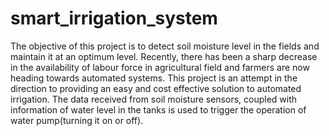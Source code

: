 # smart_irrigation_system
The objective of this project is to detect soil moisture
level in the fields and maintain it at an optimum level. Recently,
there has been a sharp decrease in the availability of labour
force in agricultural field and farmers are now heading towards
automated systems. This project is an attempt in the direction
to providing an easy and cost effective solution to automated
irrigation. The data received from soil moisture sensors, coupled
with information of water level in the tanks is used to trigger
the operation of water pump(turning it on or off).
